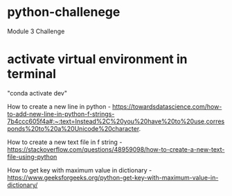 # python-challenege
Module 3 Challenge

# activate virtual environment in terminal
"conda activate dev"

How to create a new line in python - https://towardsdatascience.com/how-to-add-new-line-in-python-f-strings-7b4ccc605f4a#:~:text=Instead%2C%20you%20have%20to%20use,corresponds%20to%20a%20Unicode%20character.

How to create a new text file in f string - https://stackoverflow.com/questions/48959098/how-to-create-a-new-text-file-using-python

How to get key with maximum value in dictionary - https://www.geeksforgeeks.org/python-get-key-with-maximum-value-in-dictionary/
